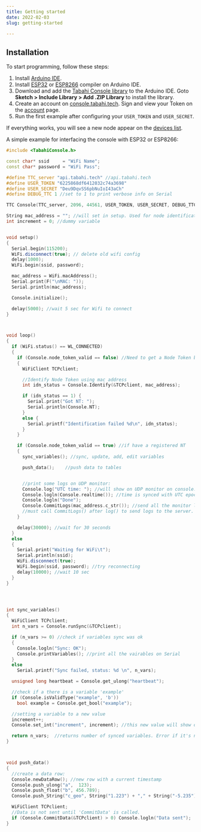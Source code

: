 ```yaml
---
title: Getting started
date: 2022-02-03
slug: getting-started

---
```

## Installation

To start programming, follow these steps:

1. Install [Arduino IDE](https://www.arduino.cc/en/software).
2. Install [ESP32](https://microcontrollerslab.com/install-esp32-arduino-ide/) or [ESP8266](https://microcontrollerslab.com/how-to-install-esp8266-board-arduino-ide/) compiler on Arduino IDE.
3. Download and add the [Tabahi Console library](https://github.com/tabahi/TabahiConsole) to the Arduino IDE. Goto **Sketch > Include Library > Add .ZIP Library** to install the library.
4. Create an account on [console.tabahi.tech](https://console.tabahi.tech). Sign and view your Token on the [account](http://console.tabahi.tech/#account) page.
5. Run the first example after configuring your `USER_TOKEN` and `USER_SECRET`.

If everything works, you will see a new node appear on the [devices list](http://console.tabahi.tech/#nodes).

A simple example for interfacing the console with ESP32 or ESP8266:

```cpp
#include <TabahiConsole.h>

const char* ssid     = "WiFi Name";
const char* password = "WiFi Pass";

#define TTC_server "api.tabahi.tech" //api.tabahi.tech
#define USER_TOKEN "6225868df6412032c74a3698"
#define USER_SECRET "Deu9DqvSS6pbNuIoI43aCh"
#define DEBUG_TTC 1 //set to 1 to print verbose info on Serial

TTC Console(TTC_server, 2096, 44561, USER_TOKEN, USER_SECRET, DEBUG_TTC);

String mac_address = ""; //will set in setup. Used for node identification.
int increment = 0; //dummy variable


void setup()
{
  Serial.begin(115200);
  WiFi.disconnect(true); // delete old wifi config
  delay(1000);
  WiFi.begin(ssid, password);

  mac_address = WiFi.macAddress();
  Serial.print(F("\nMAC: "));
  Serial.println(mac_address);

  Console.initialize();

  delay(5000); //wait 5 sec for Wifi to connect
}



void loop()
{
  if (WiFi.status() == WL_CONNECTED)
  {
    if (Console.node_token_valid == false) //Need to get a Node Token before anything else
    {
      WiFiClient TCPclient;

      //Identify Node Token using mac address
      int idn_status = Console.Identify(&TCPclient, mac_address);

      if (idn_status == 1) {
        Serial.print("Got NT: ");
        Serial.println(Console.NT);
      }
      else {
        Serial.printf("Identification failed %d\n", idn_status);
      }
    }

    if (Console.node_token_valid == true) //if have a registered NT
    {
      sync_variables(); //sync, update, add, edit variables

      push_data();    //push data to tables


      //print some logs on UDP monitor:
      Console.log("UTC time: "); //will show on UDP monitor on console.tabahi.tech
      Console.logln(Console.realtime()); //time is synced with UTC epoch in total seconds (unsigned long)
      Console.logln("Done");
      Console.CommitLogs(mac_address.c_str()); //send all the monitor logs to server, using mac address as the identifier
      //must call CommitLogs() after log() to send logs to the server.
    }

    delay(30000); //wait for 30 seconds
  }
  else
  {
    Serial.print("Waiting for WiFi\t");
    Serial.println(ssid);
    WiFi.disconnect(true);
    WiFi.begin(ssid, password); //try reconnecting
    delay(10000); //wait 10 sec
  }
}




int sync_variables()
{
  WiFiClient TCPclient;
  int n_vars = Console.runSync(&TCPclient);

  if (n_vars >= 0) //check if variables sync was ok
  {
    Console.logln("Sync: OK");
    Console.printVariables(); //print all the vairables on Serial
  }
  else
    Serial.printf("Sync failed, status: %d \n", n_vars);

  unsigned long heartbeat = Console.get_ulong("heartbeat");

  //check if a there is a variable 'example'
  if (Console.isValidType("example", 'b'))
    bool example = Console.get_bool("example");

  //setting a variable to a new value
  increment++;
  Console.set_int("increment", increment); //this new value will show on the console after the next sync cycle

  return n_vars;  //returns number of synced variables. Error if it's negative.
}



void push_data()
{
  //create a data row:
  Console.newDataRow(); //new row with a current timestamp
  Console.push_ulong("a",  123);
  Console.push_float("b", 456.789);
  Console.push_String("c_geo", String("1.223") + "," + String("-5.235"));  //heading including 'geo' will link to google maps

  WiFiClient TCPclient;
  //Data is not sent until 'CommitData' is called.
  if (Console.CommitData(&TCPclient) > 0) Console.logln("Data sent");
}
```